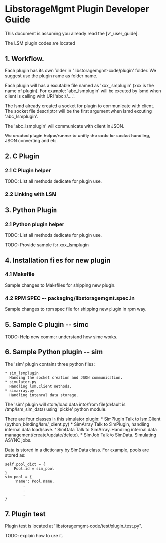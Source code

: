 ---
---

# LibstorageMgmt Plugin Developer Guide

This document is assuming you already read the [v1_user_guide].

The LSM plugin codes are located

## 1. Workflow.

Each plugin has its own folder in "libstoragemgmt-code/plugin' folder.
We suggest use the plugin name as folder name.

Each plugin will has a excutable file named as 'xxx_lsmplugin' (xxx is the
name of plugin). For example: 'abc_lsmplugin' will be excuted by lsmd when
client is calling with URI 'abc://....'.

The lsmd already created a socket for plugin to communicate with client.
The socket file descriptor will be the first argument when lsmd excuting
'abc_lsmplugin'.

The 'abc_lsmplugin' will communicate with client in JSON.

We created plugin helper/runner to unifiy the code for socket handling, JSON
converting and etc.

## 2. C Plugin

### 2.1 C Plugin helper

TODO: List all methods dedicate for plugin use.

### 2.2 Linking with LSM

## 3. Python Plugin

### 2.1 Python plugin helper

TODO: List all methods dedicate for plugin use.

TODO: Provide sample for xxx_lsmplugin

## 4. Installation files for new plugin

### 4.1 Makefile

Sample changes to Makefiles for shipping new plugin.

### 4.2 RPM SPEC -- packaging/libstoragemgmt.spec.in

Sample changes to rpm spec file for shipping new plugin in rpm way.

## 5. Sample C plugin -- simc

TODO: Help new commer understand how simc works.

## 6. Sample Python plugin -- sim

The 'sim' plugin contains three python files:

    * sim_lsmplugin
      Handing the socket creation and JSON communication.
    * simulator.py
      Handling lsm.Client methods.
    * simarray.py
      Handling intenral data storage.

The 'sim' plugin will store/load data into/from file(default is
/tmp/lsm_sim_data) using 'pickle' python module.

There are four classes in this simulator plugin:
    * SimPlugin
      Talk to lsm.Client (python_binding/lsm/_client.py)
    * SimArray
      Talk to SimPlugin, handling internal data load/save.
    * SimData
      Talk to SimArray. Handling internal data
      management(create/update/delete).
    * SimJob
      Talk to SimData. Simulating ASYNC jobs.

Data is stored in a dictionary by SimData class.
For example, pools are stored as:

    self.pool_dict = {
        Pool.id = sim_pool,
    }
    sim_pool = {
        'name': Pool.name,
            .
            .
            .
    }


## 7. Plugin test

Plugin test is located at "libstoragemgmt-code/test/plugin_test.py".

TODO: explain how to use it.


